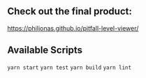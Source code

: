 ## Check out the final product:
https://philjonas.github.io/pitfall-level-viewer/

## Available Scripts
`yarn start` `yarn test` `yarn build` `yarn lint`
